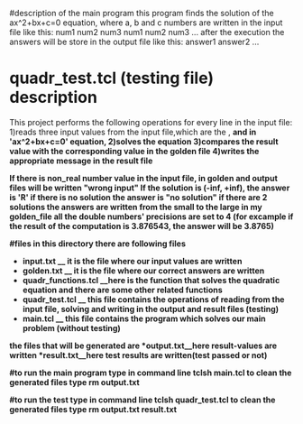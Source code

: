 #description of the main program
this program finds the solution of the ax^2+bx+c=0 equation, where a, b and c numbers are written in the input file like this:
 num1 num2 num3
 num1 num2 num3
 ...
after the execution the answers will be store in the output file like this:
 answer1
 answer2
 ... 

# quadr_test.tcl (testing file) description
This project performs the following operations for every line in the input file:
1)reads three input values from the input file,which are the <a>,  <b> and <c> in 'ax^2+bx+c=0' equation, 
2)solves the equation 
3)compares the result value with the corresponding value in the golden file
4)writes the appropriate message in the result file 

If there is non_real number value in the input file, in golden and output files will be written "wrong input"
If the solution is (-inf, +inf), the answer is 'R'
if there is no solution the answer is "no solution"
if there are 2 solutions the answers are written from the small to the large
in my golden_file all the double numbers' precisions are set to 4
(for excample if the result of the computation is 3.876543, the answer will be 3.8765)

#files
 in this directory there are following files
* input.txt __ it is the file where our input values are written
* golden.txt __ it is the file where our correct answers are written
* quadr_functions.tcl __here is the function that solves the quadratic equation and there are some other related functions
* quadr_test.tcl __ this file contains the operations of reading from the input file, 
  solving and writing in the output and result files (testing)
* main.tcl __ this file contains the program which solves our main problem (without testing)

the files that will be generated are 
*output.txt__here result-values are written
*result.txt__here test results are written(test passed or not)


#to run the main program type in command line
 tclsh main.tcl
to clean the generated files type 
 rm output.txt


#to run the test type in command line
 tclsh quadr_test.tcl
to clean the generated files type 
 rm output.txt result.txt
